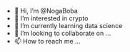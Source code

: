 - 👋 Hi, I’m @NogaBoba
- 👀 I’m interested in crypto
- 🌱 I’m currently learning data science
- 💞️ I’m looking to collaborate on ...
- 📫 How to reach me ...

<!---
NogaBoba/NogaBoba is a ✨ special ✨ repository because its `README.md` (this file) appears on your GitHub profile.
You can click the Preview link to take a look at your changes.
--->
